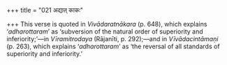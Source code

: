 +++
title = "021 अद्यात् काकः"

+++
This verse is quoted in *Vivādaratnākara* (p. 648), which explains
‘*adharottaram*’ as ‘subversion of the natural order of superiority and
inferiority;’—in *Vīramitrodaya* (Rājanīti, p. 292);—and in
*Vīvādacintāmaṇi* (p. 263), which explains ‘*adharottaram*’ as ‘the
reversal of all standards of superiority and inferiority.’
